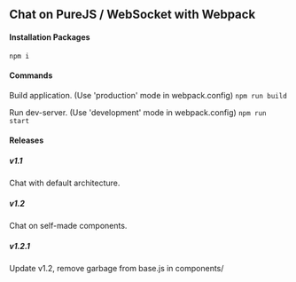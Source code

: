 ## Chat on PureJS / WebSocket with Webpack

#### Installation Packages

`npm i`


#### Commands

Build application. (Use 'production' mode in webpack.config)
`npm run build`

Run dev-server. (Use 'development' mode in webpack.config)
`npm run start`

#### Releases

##### v1.1
Chat with default architecture.
##### v1.2
Chat on self-made components.
##### v1.2.1
Update v1.2, remove garbage from base.js in components/